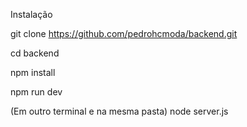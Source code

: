 Instalação

git clone https://github.com/pedrohcmoda/backend.git

cd backend

npm install

npm run dev

(Em outro terminal e na mesma pasta) node server.js
